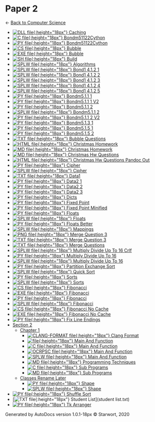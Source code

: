 # Paper 2

← [Back to Computer Science](..)

- [![DLL file](https://img.icons8.com/windows/512/4a90e2/dll.png){:height="18px"} Caching](Caching.dll)
- [![C file](https://img.icons8.com/windows/512/4a90e2/c.png){:height="18px"} Bondm51122Cython](bondm51122cython.c)
- [![PY file](https://img.icons8.com/windows/512/4a90e2/py.png){:height="18px"} Bondm51122Cython](bondm51122cython.py)
- [![CS file](https://img.icons8.com/windows/512/4a90e2/cs.png){:height="18px"} Bubble](bubble.cs)
- [![EXE file](https://img.icons8.com/windows/512/4a90e2/exe.png){:height="18px"} Bubble](bubble.exe)
- [![SH file](https://img.icons8.com/windows/512/4a90e2/important-file.png){:height="18px"} Build](build.sh)
- [![SPLW file](https://starwort.github.io/computer-science/icon-splw.png){:height="18px"} Algorithms](colliert_algorithms.splw)
- [![SPLW file](https://starwort.github.io/computer-science/icon-splw.png){:height="18px"} Bond1 4.1.2 1](colliert_bond1-4.1.2-1.splw)
- [![SPLW file](https://starwort.github.io/computer-science/icon-splw.png){:height="18px"} Bond1 4.1.2 2](colliert_bond1-4.1.2-2.splw)
- [![SPLW file](https://starwort.github.io/computer-science/icon-splw.png){:height="18px"} Bond1 4.1.2 3](colliert_bond1-4.1.2-3.splw)
- [![SPLW file](https://starwort.github.io/computer-science/icon-splw.png){:height="18px"} Bond1 4.1.2 4](colliert_bond1-4.1.2-4.splw)
- [![SPLW file](https://starwort.github.io/computer-science/icon-splw.png){:height="18px"} Bond1 4.1.2 5](colliert_bond1-4.1.2-5.splw)
- [![PY file](https://img.icons8.com/windows/512/4a90e2/py.png){:height="18px"} Bondm5.1.1 1](colliert_bondm5.1.1-1.py)
- [![PY file](https://img.icons8.com/windows/512/4a90e2/py.png){:height="18px"} Bondm5.1.1 1 V2](colliert_bondm5.1.1-1_v2.py)
- [![PY file](https://img.icons8.com/windows/512/4a90e2/py.png){:height="18px"} Bondm5.1.1 2](colliert_bondm5.1.1-2.py)
- [![SPLW file](https://starwort.github.io/computer-science/icon-splw.png){:height="18px"} Bondm5.1.1 2](colliert_bondm5.1.1-2.splw)
- [![PY file](https://img.icons8.com/windows/512/4a90e2/py.png){:height="18px"} Bondm5.1.1 2 V2](colliert_bondm5.1.1-2_v2.py)
- [![PY file](https://img.icons8.com/windows/512/4a90e2/py.png){:height="18px"} Bondm5.1.3 1](colliert_bondm5.1.3-1.py)
- [![PY file](https://img.icons8.com/windows/512/4a90e2/py.png){:height="18px"} Bondm5.1.5 1](colliert_bondm5.1.5-1.py)
- [![PY file](https://img.icons8.com/windows/512/4a90e2/py.png){:height="18px"} Bondm5.1.5 2](colliert_bondm5.1.5-2.py)
- [![TXT file](https://img.icons8.com/windows/512/4a90e2/document.png){:height="18px"} Bubble Questions](colliert_bubble_questions.txt)
- [![HTML file](https://img.icons8.com/windows/512/4a90e2/regular-document.png){:height="18px"} Christmas Homework](colliert_christmas_homework.html)
- [![MD file](https://img.icons8.com/windows/512/4a90e2/regular-document.png){:height="18px"} Christmas Homework](colliert_christmas_homework.html)
- [![MD file](https://img.icons8.com/windows/512/4a90e2/regular-document.png){:height="18px"} Christmas Hw Questions](colliert_christmas_hw_questions.html)
- [![HTML file](https://img.icons8.com/windows/512/4a90e2/regular-document.png){:height="18px"} Christmas Hw Questions Pandoc Out](colliert_christmas_hw_questions_pandoc_out.html)
- [![PY file](https://img.icons8.com/windows/512/4a90e2/py.png){:height="18px"} Cipher](colliert_cipher.py)
- [![SPLW file](https://starwort.github.io/computer-science/icon-splw.png){:height="18px"} Cipher](colliert_cipher.splw)
- [![TXT file](https://img.icons8.com/windows/512/4a90e2/document.png){:height="18px"} Data1](colliert_data1.txt)
- [![PY file](https://img.icons8.com/windows/512/4a90e2/py.png){:height="18px"} Data2 1](colliert_data2-1.py)
- [![PY file](https://img.icons8.com/windows/512/4a90e2/py.png){:height="18px"} Data2 2](colliert_data2-2.py)
- [![PY file](https://img.icons8.com/windows/512/4a90e2/py.png){:height="18px"} Data2 3](colliert_data2-3.py)
- [![PY file](https://img.icons8.com/windows/512/4a90e2/py.png){:height="18px"} Dicts](colliert_dicts.py)
- [![PY file](https://img.icons8.com/windows/512/4a90e2/py.png){:height="18px"} Fixed Point](colliert_fixed-point.py)
- [![PY file](https://img.icons8.com/windows/512/4a90e2/py.png){:height="18px"} Fixed Point Minified](colliert_fixed-point_minified.py)
- [![PY file](https://img.icons8.com/windows/512/4a90e2/py.png){:height="18px"} Floats](colliert_floats.py)
- [![SPLW file](https://starwort.github.io/computer-science/icon-splw.png){:height="18px"} Floats](colliert_floats.splw)
- [![PY file](https://img.icons8.com/windows/512/4a90e2/py.png){:height="18px"} Floats Better](colliert_floats_better.py)
- [![SPLW file](https://starwort.github.io/computer-science/icon-splw.png){:height="18px"} Mappings](colliert_mappings.splw)
- [![PNG file](https://img.icons8.com/windows/512/4a90e2/image-document.png){:height="18px"} Merge Question 3](colliert_merge_question_3.png)
- [![TXT file](https://img.icons8.com/windows/512/4a90e2/document.png){:height="18px"} Merge Question 3](colliert_merge_question_3.txt)
- [![TXT file](https://img.icons8.com/windows/512/4a90e2/document.png){:height="18px"} Merge Questions](colliert_merge_questions.txt)
- [![SPLW file](https://starwort.github.io/computer-science/icon-splw.png){:height="18px"} Multiply Divide Up To 16 Crlf](colliert_multiply_divide_up_to_16-crlf.splw)
- [![PY file](https://img.icons8.com/windows/512/4a90e2/py.png){:height="18px"} Multiply Divide Up To 16](colliert_multiply_divide_up_to_16.py)
- [![SPLW file](https://starwort.github.io/computer-science/icon-splw.png){:height="18px"} Multiply Divide Up To 16](colliert_multiply_divide_up_to_16.splw)
- [![PY file](https://img.icons8.com/windows/512/4a90e2/py.png){:height="18px"} Partition Exchange Sort](colliert_partition_exchange_sort.py)
- [![SPLW file](https://starwort.github.io/computer-science/icon-splw.png){:height="18px"} Quick Sort](colliert_quick_sort.splw)
- [![PY file](https://img.icons8.com/windows/512/4a90e2/py.png){:height="18px"} Sorts](colliert_sorts.py)
- [![SPLW file](https://starwort.github.io/computer-science/icon-splw.png){:height="18px"} Sorts](colliert_sorts.splw)
- [![CS file](https://img.icons8.com/windows/512/4a90e2/cs.png){:height="18px"} Fibonacci](fibonacci.cs)
- [![EXE file](https://img.icons8.com/windows/512/4a90e2/exe.png){:height="18px"} Fibonacci](fibonacci.exe)
- [![PY file](https://img.icons8.com/windows/512/4a90e2/py.png){:height="18px"} Fibonacci](fibonacci.py)
- [![SPLW file](https://starwort.github.io/computer-science/icon-splw.png){:height="18px"} Fibonacci](fibonacci.splw)
- [![CS file](https://img.icons8.com/windows/512/4a90e2/cs.png){:height="18px"} Fibonacci No Cache](fibonacci_no_cache.cs)
- [![EXE file](https://img.icons8.com/windows/512/4a90e2/exe.png){:height="18px"} Fibonacci No Cache](fibonacci_no_cache.exe)
- [![PY file](https://img.icons8.com/windows/512/4a90e2/py.png){:height="18px"} Fix Line Endings](fix_line_endings.py)
- [Section 2](section_2/index.html)
  - [Chapter 1](section_2/chapter_1/index.html)
    - [![CLANG-FORMAT file](https://img.icons8.com/windows/512/4a90e2/file-configuration.png){:height="18px"} Clang Format](section_2/chapter_1/.clang-format)
    - [![ file](https://img.icons8.com/windows/512/4a90e2/binary-file.png){:height="18px"} Main And Function](section_2/chapter_1/main_and_function)
    - [![C file](https://img.icons8.com/windows/512/4a90e2/c.png){:height="18px"} Main And Function](section_2/chapter_1/main_and_function.c)
    - [![OCRPSC file](https://img.icons8.com/windows/512/4a90e2/code-file.png){:height="18px"} Main And Function](section_2/chapter_1/main_and_function.ocrpsc)
    - [![SPLW file](https://starwort.github.io/computer-science/icon-splw.png){:height="18px"} Main And Function](section_2/chapter_1/main_and_function.splw)
    - [![MD file](https://img.icons8.com/windows/512/4a90e2/regular-document.png){:height="18px"} Programming Techniques](section_2/chapter_1/programming_techniques.html)
    - [![C file](https://img.icons8.com/windows/512/4a90e2/c.png){:height="18px"} Sub Programs](section_2/chapter_1/sub_programs.c)
    - [![MD file](https://img.icons8.com/windows/512/4a90e2/regular-document.png){:height="18px"} Sub Programs](section_2/chapter_1/sub_programs.html)
  - [Classes Rename Later](section_2/classes_RENAME_LATER/index.html)
    - [![PY file](https://img.icons8.com/windows/512/4a90e2/py.png){:height="18px"} Shape](section_2/classes_RENAME_LATER/shape.py)
    - [![SPLW file](https://starwort.github.io/computer-science/icon-splw.png){:height="18px"} Shape](section_2/classes_RENAME_LATER/shape.splw)
- [![PY file](https://img.icons8.com/windows/512/4a90e2/py.png){:height="18px"} Shuffle Sort](shuffle_sort.py)
- [![TXT file](https://img.icons8.com/windows/512/4a90e2/document.png){:height="18px"} Student List](student list.txt)
- [![PY file](https://img.icons8.com/windows/512/4a90e2/py.png){:height="18px"} Tk Arranger](tk_arranger.py)

Generated by AutoDocs version 1.0.1-18px © Starwort, 2020
